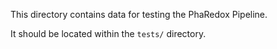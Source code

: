 This directory contains data for testing the PhaRedox Pipeline.

It should be located within the `tests/` directory.